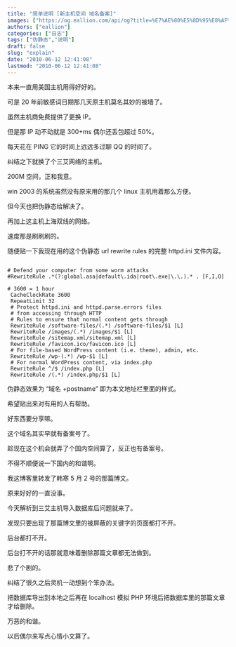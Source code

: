 ```yaml
---
title: "简单说明 [新主机空间 域名备案]"
images: ["https://og.eallion.com/api/og?title=%E7%AE%80%E5%8D%95%E8%AF%B4%E6%98%8E%20%5B%E6%96%B0%E4%B8%BB%E6%9C%BA%E7%A9%BA%E9%97%B4%20%E5%9F%9F%E5%90%8D%E5%A4%87%E6%A1%88%5D"]
authors: ["eallion"]
categories: ["日志"]
tags: ["伪静态","说明"]
draft: false
slug: "explain"
date: "2010-06-12 12:41:08"
lastmod: "2010-06-12 12:41:08"
---
```


本来一直用美国主机用得好好的。

可是 20 年前敏感词日期那几天原主机莫名其妙的被墙了。

虽然主机商免费提供了更换 IP。

但是那 IP 动不动就是 300+ms 偶尔还丢包超过 50%。

每天花在 PING 它的时间上远远多过聊 QQ 的时间了。

纠结之下就换了个三艾网络的主机。

200M 空间，正和我意。

win 2003 的系统虽然没有原来用的那几个 linux 主机用着那么方便。

但今天也把伪静态给解决了。

再加上这主机上海双线的网络。

速度那是刷刷刷的。

随便贴一下我现在用的这个伪静态 url rewrite rules 的完整 httpd.ini 文件内容。

```[ISAPI_Rewrite]

# Defend your computer from some worm attacks
#RewriteRule .*(?:global.asa|default\.ida|root\.exe|\.\.).* . [F,I,O]

# 3600 = 1 hour
 CacheClockRate 3600
 RepeatLimit 32
 # Protect httpd.ini and httpd.parse.errors files
 # from accessing through HTTP
 # Rules to ensure that normal content gets through
 RewriteRule /software-files/(.*) /software-files/$1 [L]
 RewriteRule /images/(.*) /images/$1 [L]
 RewriteRule /sitemap.xml/sitemap.xml [L]
 RewriteRule /favicon.ico/favicon.ico [L]
 # For file-based WordPress content (i.e. theme), admin, etc.
 RewriteRule /wp-(.*) /wp-$1 [L]
 # For normal WordPress content, via index.php
 RewriteRule ^/$ /index.php [L]
 RewriteRule /(.*) /index.php/$1 [L]
 ```

伪静态效果为 “域名 +postname” 即为本文地址栏里面的样式。

希望贴出来对有用的人有帮助。

好东西要分享嘛。

这个域名其实早就有备案号了。

趁现在这个机会就弄了个国内空间算了，反正也有备案号。

不得不顺便说一下国内的和谐啊。

我这博客里转发了韩寒 5 月 2 号的那篇博文。

原来好好的一直没事。

今天解析到三艾主机导入数据库后问题就来了。

发现只要出现了那篇博文里的被屏蔽的关键字的页面都打不开。

后台都打不开。

后台打不开的话那就意味着删除那篇文章都无法做到。

悲了个剧的。

纠结了很久之后灵机一动想到个笨办法。

把数据库导出到本地之后再在 localhost 模拟 PHP 环境后把数据库里的那篇文章才给删除。

万恶的和谐。

以后偶尔来写点心情小文算了。
